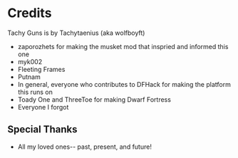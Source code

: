 # Credits

Tachy Guns is by Tachytaenius (aka wolfboyft)

- zaporozhets for making the musket mod that inspried and informed this one
- myk002
- Fleeting Frames
- Putnam
- In general, everyone who contributes to DFHack for making the platform this runs on
- Toady One and ThreeToe for making Dwarf Fortress
- Everyone I forgot

## Special Thanks

- All my loved ones-- past, present, and future!
